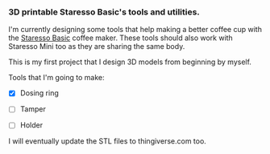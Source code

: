### 3D printable Staresso Basic's tools and utilities.

I'm currently designing some tools that help making a better coffee cup with the [Staresso Basic](https://staresso.com/collections/portable-espresso-maker/products/sp200) coffee maker. These tools should also work with Staresso Mini too as they are sharing the same body.

This is my first project that I design 3D models from beginning by myself.

Tools that I'm going to make:

- [x] Dosing ring

- [ ] Tamper

- [ ] Holder

I will eventually update the STL files to thingiverse.com too.


